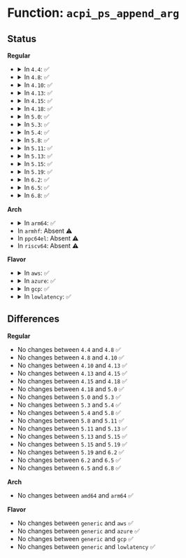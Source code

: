 # Function: <code>acpi_ps_append_arg</code>

## Status
<b>Regular</b>
<ul>
<li>
<details>
<summary>In <code>4.4</code>: ✅</summary>

```c
void acpi_ps_append_arg(union acpi_parse_object *op, union acpi_parse_object *arg);
```

**Collision:** Unique Global

**Inline:** No

**Transformation:** False

**Instances:**

```
In drivers/acpi/acpica/pstree.c (ffffffff814a22b4)
Location: drivers/acpi/acpica/pstree.c:127
Inline: False
Direct callers:
  - drivers/acpi/acpica/dswload.c:acpi_ds_load1_begin_op
  - drivers/acpi/acpica/psargs.c:acpi_ps_get_next_namepath
  - drivers/acpi/acpica/psargs.c:acpi_ps_get_next_arg
  - drivers/acpi/acpica/psloop.c:acpi_ps_parse_loop
  - drivers/acpi/acpica/psobject.c:acpi_ps_build_named_op
  - drivers/acpi/acpica/psobject.c:acpi_ps_build_named_op
  - drivers/acpi/acpica/psobject.c:acpi_ps_create_op
```
**Symbols:**

```
ffffffff814a22b4-ffffffff814a2337: acpi_ps_append_arg (STB_GLOBAL)
```
</details>
</li>
<li>
<details>
<summary>In <code>4.8</code>: ✅</summary>

```c
void acpi_ps_append_arg(union acpi_parse_object *op, union acpi_parse_object *arg);
```

**Collision:** Unique Global

**Inline:** No

**Transformation:** False

**Instances:**

```
In drivers/acpi/acpica/pstree.c (ffffffff814f15e1)
Location: drivers/acpi/acpica/pstree.c:127
Inline: False
Direct callers:
  - drivers/acpi/acpica/dswload.c:acpi_ds_load1_begin_op
  - drivers/acpi/acpica/psargs.c:acpi_ps_get_next_arg
  - drivers/acpi/acpica/psargs.c:acpi_ps_get_next_namepath
  - drivers/acpi/acpica/psloop.c:acpi_ps_parse_loop
  - drivers/acpi/acpica/psobject.c:acpi_ps_create_op
  - drivers/acpi/acpica/psobject.c:acpi_ps_build_named_op
  - drivers/acpi/acpica/psobject.c:acpi_ps_build_named_op
```
**Symbols:**

```
ffffffff814f15e1-ffffffff814f1664: acpi_ps_append_arg (STB_GLOBAL)
```
</details>
</li>
<li>
<details>
<summary>In <code>4.10</code>: ✅</summary>

```c
void acpi_ps_append_arg(union acpi_parse_object *op, union acpi_parse_object *arg);
```

**Collision:** Unique Global

**Inline:** No

**Transformation:** False

**Instances:**

```
In drivers/acpi/acpica/pstree.c (ffffffff81514042)
Location: drivers/acpi/acpica/pstree.c:127
Inline: False
Direct callers:
  - drivers/acpi/acpica/dswload.c:acpi_ds_load1_begin_op
  - drivers/acpi/acpica/psargs.c:acpi_ps_get_next_arg
  - drivers/acpi/acpica/psargs.c:acpi_ps_get_next_namepath
  - drivers/acpi/acpica/psloop.c:acpi_ps_parse_loop
  - drivers/acpi/acpica/psobject.c:acpi_ps_create_op
  - drivers/acpi/acpica/psobject.c:acpi_ps_build_named_op
  - drivers/acpi/acpica/psobject.c:acpi_ps_build_named_op
```
**Symbols:**

```
ffffffff81514042-ffffffff815140c5: acpi_ps_append_arg (STB_GLOBAL)
```
</details>
</li>
<li>
<details>
<summary>In <code>4.13</code>: ✅</summary>

```c
void acpi_ps_append_arg(union acpi_parse_object *op, union acpi_parse_object *arg);
```

**Collision:** Unique Global

**Inline:** No

**Transformation:** False

**Instances:**

```
In drivers/acpi/acpica/pstree.c (ffffffff815247dd)
Location: drivers/acpi/acpica/pstree.c:128
Inline: False
Direct callers:
  - drivers/acpi/acpica/dswload.c:acpi_ds_load1_begin_op
  - drivers/acpi/acpica/psargs.c:acpi_ps_get_next_arg
  - drivers/acpi/acpica/psargs.c:acpi_ps_get_next_namepath
  - drivers/acpi/acpica/psloop.c:acpi_ps_parse_loop
  - drivers/acpi/acpica/psobject.c:acpi_ps_create_op
  - drivers/acpi/acpica/psobject.c:acpi_ps_build_named_op
  - drivers/acpi/acpica/psobject.c:acpi_ps_build_named_op
```
**Symbols:**

```
ffffffff815247dd-ffffffff81524861: acpi_ps_append_arg (STB_GLOBAL)
```
</details>
</li>
<li>
<details>
<summary>In <code>4.15</code>: ✅</summary>

```c
void acpi_ps_append_arg(union acpi_parse_object *op, union acpi_parse_object *arg);
```

**Collision:** Unique Global

**Inline:** No

**Transformation:** False

**Instances:**

```
In drivers/acpi/acpica/pstree.c (ffffffff8157a39c)
Location: drivers/acpi/acpica/pstree.c:128
Inline: False
Direct callers:
  - drivers/acpi/acpica/dswload.c:acpi_ds_load1_begin_op
  - drivers/acpi/acpica/psargs.c:acpi_ps_get_next_arg
  - drivers/acpi/acpica/psargs.c:acpi_ps_get_next_namepath
  - drivers/acpi/acpica/psloop.c:acpi_ps_parse_loop
  - drivers/acpi/acpica/psobject.c:acpi_ps_create_op
  - drivers/acpi/acpica/psobject.c:acpi_ps_build_named_op
  - drivers/acpi/acpica/psobject.c:acpi_ps_build_named_op
```
**Symbols:**

```
ffffffff8157a39c-ffffffff8157a4a8: acpi_ps_append_arg (STB_GLOBAL)
```
</details>
</li>
<li>
<details>
<summary>In <code>4.18</code>: ✅</summary>

```c
void acpi_ps_append_arg(union acpi_parse_object *op, union acpi_parse_object *arg);
```

**Collision:** Unique Global

**Inline:** No

**Transformation:** False

**Instances:**

```
In drivers/acpi/acpica/pstree.c (ffffffff815b1490)
Location: drivers/acpi/acpica/pstree.c:94
Inline: False
Direct callers:
  - drivers/acpi/acpica/dswload.c:acpi_ds_load1_begin_op
  - drivers/acpi/acpica/psargs.c:acpi_ps_get_next_arg
  - drivers/acpi/acpica/psargs.c:acpi_ps_get_next_namepath
  - drivers/acpi/acpica/psloop.c:acpi_ps_parse_loop
  - drivers/acpi/acpica/psobject.c:acpi_ps_create_op
  - drivers/acpi/acpica/psobject.c:acpi_ps_build_named_op
  - drivers/acpi/acpica/psobject.c:acpi_ps_build_named_op
```
**Symbols:**

```
ffffffff815b1490-ffffffff815b159c: acpi_ps_append_arg (STB_GLOBAL)
```
</details>
</li>
<li>
<details>
<summary>In <code>5.0</code>: ✅</summary>

```c
void acpi_ps_append_arg(union acpi_parse_object *op, union acpi_parse_object *arg);
```

**Collision:** Unique Global

**Inline:** No

**Transformation:** False

**Instances:**

```
In drivers/acpi/acpica/pstree.c (ffffffff815ca5d0)
Location: drivers/acpi/acpica/pstree.c:94
Inline: False
Direct callers:
  - drivers/acpi/acpica/dswload.c:acpi_ds_load1_begin_op
  - drivers/acpi/acpica/psargs.c:acpi_ps_get_next_arg
  - drivers/acpi/acpica/psargs.c:acpi_ps_get_next_namepath
  - drivers/acpi/acpica/psloop.c:acpi_ps_parse_loop
  - drivers/acpi/acpica/psobject.c:acpi_ps_create_op
  - drivers/acpi/acpica/psobject.c:acpi_ps_build_named_op
  - drivers/acpi/acpica/psobject.c:acpi_ps_build_named_op
```
**Symbols:**

```
ffffffff815ca5d0-ffffffff815ca6dc: acpi_ps_append_arg (STB_GLOBAL)
```
</details>
</li>
<li>
<details>
<summary>In <code>5.3</code>: ✅</summary>

```c
void acpi_ps_append_arg(union acpi_parse_object *op, union acpi_parse_object *arg);
```

**Collision:** Unique Global

**Inline:** No

**Transformation:** False

**Instances:**

```
In drivers/acpi/acpica/pstree.c (ffffffff815fbd82)
Location: drivers/acpi/acpica/pstree.c:94
Inline: False
Direct callers:
  - drivers/acpi/acpica/dswload.c:acpi_ds_load1_begin_op
  - drivers/acpi/acpica/psargs.c:acpi_ps_get_next_arg
  - drivers/acpi/acpica/psargs.c:acpi_ps_get_next_namepath
  - drivers/acpi/acpica/psloop.c:acpi_ps_parse_loop
  - drivers/acpi/acpica/psobject.c:acpi_ps_create_op
  - drivers/acpi/acpica/psobject.c:acpi_ps_build_named_op
  - drivers/acpi/acpica/psobject.c:acpi_ps_build_named_op
```
**Symbols:**

```
ffffffff815fbd82-ffffffff815fbe8c: acpi_ps_append_arg (STB_GLOBAL)
```
</details>
</li>
<li>
<details>
<summary>In <code>5.4</code>: ✅</summary>

```c
void acpi_ps_append_arg(union acpi_parse_object *op, union acpi_parse_object *arg);
```

**Collision:** Unique Global

**Inline:** No

**Transformation:** False

**Instances:**

```
In drivers/acpi/acpica/pstree.c (ffffffff8161d22c)
Location: drivers/acpi/acpica/pstree.c:94
Inline: False
Direct callers:
  - drivers/acpi/acpica/dswload.c:acpi_ds_load1_begin_op
  - drivers/acpi/acpica/psargs.c:acpi_ps_get_next_arg
  - drivers/acpi/acpica/psargs.c:acpi_ps_get_next_namepath
  - drivers/acpi/acpica/psloop.c:acpi_ps_parse_loop
  - drivers/acpi/acpica/psobject.c:acpi_ps_create_op
  - drivers/acpi/acpica/psobject.c:acpi_ps_build_named_op
  - drivers/acpi/acpica/psobject.c:acpi_ps_build_named_op
```
**Symbols:**

```
ffffffff8161d22c-ffffffff8161d336: acpi_ps_append_arg (STB_GLOBAL)
```
</details>
</li>
<li>
<details>
<summary>In <code>5.8</code>: ✅</summary>

```c
void acpi_ps_append_arg(union acpi_parse_object *op, union acpi_parse_object *arg);
```

**Collision:** Unique Global

**Inline:** No

**Transformation:** False

**Instances:**

```
In drivers/acpi/acpica/pstree.c (ffffffff816c97b5)
Location: drivers/acpi/acpica/pstree.c:94
Inline: False
Direct callers:
  - drivers/acpi/acpica/dswload.c:acpi_ds_load1_begin_op
  - drivers/acpi/acpica/psargs.c:acpi_ps_get_next_field
  - drivers/acpi/acpica/psargs.c:acpi_ps_get_next_namepath
  - drivers/acpi/acpica/psloop.c:acpi_ps_get_arguments
  - drivers/acpi/acpica/psobject.c:acpi_ps_create_op
  - drivers/acpi/acpica/psobject.c:acpi_ps_build_named_op
  - drivers/acpi/acpica/psobject.c:acpi_ps_build_named_op
```
**Symbols:**

```
ffffffff816c97b5-ffffffff816c98bf: acpi_ps_append_arg (STB_GLOBAL)
```
</details>
</li>
<li>
<details>
<summary>In <code>5.11</code>: ✅</summary>

```c
void acpi_ps_append_arg(union acpi_parse_object *op, union acpi_parse_object *arg);
```

**Collision:** Unique Global

**Inline:** No

**Transformation:** False

**Instances:**

```
In drivers/acpi/acpica/pstree.c (ffffffff816e77db)
Location: drivers/acpi/acpica/pstree.c:94
Inline: False
Direct callers:
  - drivers/acpi/acpica/dswload.c:acpi_ds_load1_begin_op
  - drivers/acpi/acpica/psargs.c:acpi_ps_get_next_field
  - drivers/acpi/acpica/psargs.c:acpi_ps_get_next_namepath
  - drivers/acpi/acpica/psloop.c:acpi_ps_get_arguments
  - drivers/acpi/acpica/psobject.c:acpi_ps_create_op
  - drivers/acpi/acpica/psobject.c:acpi_ps_build_named_op
  - drivers/acpi/acpica/psobject.c:acpi_ps_build_named_op
```
**Symbols:**

```
ffffffff816e77db-ffffffff816e78e5: acpi_ps_append_arg (STB_GLOBAL)
```
</details>
</li>
<li>
<details>
<summary>In <code>5.13</code>: ✅</summary>

```c
void acpi_ps_append_arg(union acpi_parse_object *op, union acpi_parse_object *arg);
```

**Collision:** Unique Global

**Inline:** No

**Transformation:** False

**Instances:**

```
In drivers/acpi/acpica/pstree.c (ffffffff816c969e)
Location: drivers/acpi/acpica/pstree.c:94
Inline: False
Direct callers:
  - drivers/acpi/acpica/dswload.c:acpi_ds_load1_begin_op
  - drivers/acpi/acpica/psargs.c:acpi_ps_get_next_field
  - drivers/acpi/acpica/psargs.c:acpi_ps_get_next_namepath
  - drivers/acpi/acpica/psobject.c:acpi_ps_create_op
  - drivers/acpi/acpica/psobject.c:acpi_ps_build_named_op
  - drivers/acpi/acpica/psobject.c:acpi_ps_build_named_op
```
**Symbols:**

```
ffffffff816c969e-ffffffff816c97a8: acpi_ps_append_arg (STB_GLOBAL)
```
</details>
</li>
<li>
<details>
<summary>In <code>5.15</code>: ✅</summary>

```c
void acpi_ps_append_arg(union acpi_parse_object *op, union acpi_parse_object *arg);
```

**Collision:** Unique Global

**Inline:** No

**Transformation:** False

**Instances:**

```
In drivers/acpi/acpica/pstree.c (ffffffff81740a40)
Location: drivers/acpi/acpica/pstree.c:94
Inline: False
Direct callers:
  - drivers/acpi/acpica/dswload.c:acpi_ds_load1_begin_op
  - drivers/acpi/acpica/psargs.c:acpi_ps_get_next_field
  - drivers/acpi/acpica/psargs.c:acpi_ps_get_next_namepath
  - drivers/acpi/acpica/psobject.c:acpi_ps_create_op
  - drivers/acpi/acpica/psobject.c:acpi_ps_build_named_op
  - drivers/acpi/acpica/psobject.c:acpi_ps_build_named_op
```
**Symbols:**

```
ffffffff81740a40-ffffffff81740b4a: acpi_ps_append_arg (STB_GLOBAL)
```
</details>
</li>
<li>
<details>
<summary>In <code>5.19</code>: ✅</summary>

```c
void acpi_ps_append_arg(union acpi_parse_object *op, union acpi_parse_object *arg);
```

**Collision:** Unique Global

**Inline:** No

**Transformation:** False

**Instances:**

```
In drivers/acpi/acpica/pstree.c (ffffffff818723ba)
Location: drivers/acpi/acpica/pstree.c:94
Inline: False
Direct callers:
  - drivers/acpi/acpica/dswload.c:acpi_ds_load1_begin_op
  - drivers/acpi/acpica/psargs.c:acpi_ps_get_next_field
  - drivers/acpi/acpica/psargs.c:acpi_ps_get_next_namepath
  - drivers/acpi/acpica/psobject.c:acpi_ps_create_op
  - drivers/acpi/acpica/psobject.c:acpi_ps_build_named_op
  - drivers/acpi/acpica/psobject.c:acpi_ps_build_named_op
```
**Symbols:**

```
ffffffff818723ba-ffffffff818724d2: acpi_ps_append_arg (STB_GLOBAL)
```
</details>
</li>
<li>
<details>
<summary>In <code>6.2</code>: ✅</summary>

```c
void acpi_ps_append_arg(union acpi_parse_object *op, union acpi_parse_object *arg);
```

**Collision:** Unique Global

**Inline:** No

**Transformation:** False

**Instances:**

```
In drivers/acpi/acpica/pstree.c (ffffffff819b3120)
Location: drivers/acpi/acpica/pstree.c:94
Inline: False
Direct callers:
  - drivers/acpi/acpica/dswload.c:acpi_ds_load1_begin_op
  - drivers/acpi/acpica/psargs.c:acpi_ps_get_next_field
  - drivers/acpi/acpica/psargs.c:acpi_ps_get_next_namepath
  - drivers/acpi/acpica/psobject.c:acpi_ps_create_op
  - drivers/acpi/acpica/psobject.c:acpi_ps_build_named_op
  - drivers/acpi/acpica/psobject.c:acpi_ps_build_named_op
```
**Symbols:**

```
ffffffff819b3120-ffffffff819b327c: acpi_ps_append_arg (STB_GLOBAL)
```
</details>
</li>
<li>
<details>
<summary>In <code>6.5</code>: ✅</summary>

```c
void acpi_ps_append_arg(union acpi_parse_object *op, union acpi_parse_object *arg);
```

**Collision:** Unique Global

**Inline:** No

**Transformation:** False

**Instances:**

```
In drivers/acpi/acpica/pstree.c (ffffffff819fa020)
Location: drivers/acpi/acpica/pstree.c:94
Inline: False
Direct callers:
  - drivers/acpi/acpica/dswload.c:acpi_ds_load1_begin_op
  - drivers/acpi/acpica/psargs.c:acpi_ps_get_next_field
  - drivers/acpi/acpica/psargs.c:acpi_ps_get_next_namepath
  - drivers/acpi/acpica/psobject.c:acpi_ps_create_op
  - drivers/acpi/acpica/psobject.c:acpi_ps_build_named_op
  - drivers/acpi/acpica/psobject.c:acpi_ps_build_named_op
```
**Symbols:**

```
ffffffff819fa020-ffffffff819fa17c: acpi_ps_append_arg (STB_GLOBAL)
```
</details>
</li>
<li>
<details>
<summary>In <code>6.8</code>: ✅</summary>

```c
void acpi_ps_append_arg(union acpi_parse_object *op, union acpi_parse_object *arg);
```

**Collision:** Unique Global

**Inline:** No

**Transformation:** False

**Instances:**

```
In drivers/acpi/acpica/pstree.c (ffffffff81a44e70)
Location: drivers/acpi/acpica/pstree.c:94
Inline: False
Direct callers:
  - drivers/acpi/acpica/dswload.c:acpi_ds_load1_begin_op
  - drivers/acpi/acpica/psargs.c:acpi_ps_get_next_field
  - drivers/acpi/acpica/psargs.c:acpi_ps_get_next_namepath
  - drivers/acpi/acpica/psobject.c:acpi_ps_create_op
  - drivers/acpi/acpica/psobject.c:acpi_ps_build_named_op
  - drivers/acpi/acpica/psobject.c:acpi_ps_build_named_op
```
**Symbols:**

```
ffffffff81a44e70-ffffffff81a44fcc: acpi_ps_append_arg (STB_GLOBAL)
```
</details>
</li>
</ul>
<b>Arch</b>
<ul>
<li>
<details>
<summary>In <code>arm64</code>: ✅</summary>

```c
void acpi_ps_append_arg(union acpi_parse_object *op, union acpi_parse_object *arg);
```

**Collision:** Unique Global

**Inline:** No

**Transformation:** False

**Instances:**

```
In drivers/acpi/acpica/pstree.c (ffff800010793bc4)
Location: drivers/acpi/acpica/pstree.c:94
Inline: False
Direct callers:
  - drivers/acpi/acpica/dswload.c:acpi_ds_load1_begin_op
  - drivers/acpi/acpica/psargs.c:acpi_ps_get_next_arg
  - drivers/acpi/acpica/psargs.c:acpi_ps_get_next_namepath
  - drivers/acpi/acpica/psloop.c:acpi_ps_parse_loop
  - drivers/acpi/acpica/psobject.c:acpi_ps_create_op
  - drivers/acpi/acpica/psobject.c:acpi_ps_build_named_op
  - drivers/acpi/acpica/psobject.c:acpi_ps_build_named_op
```
**Symbols:**

```
ffff800010793bc4-ffff800010793c64: acpi_ps_append_arg (STB_GLOBAL)
```
</details>
</li>
<li>
In <code>armhf</code>: Absent ⚠️
</li>
<li>
In <code>ppc64el</code>: Absent ⚠️
</li>
<li>
In <code>riscv64</code>: Absent ⚠️
</li>
</ul>
<b>Flavor</b>
<ul>
<li>
<details>
<summary>In <code>aws</code>: ✅</summary>

```c
void acpi_ps_append_arg(union acpi_parse_object *op, union acpi_parse_object *arg);
```

**Collision:** Unique Global

**Inline:** No

**Transformation:** False

**Instances:**

```
In drivers/acpi/acpica/pstree.c (ffffffff815f9086)
Location: drivers/acpi/acpica/pstree.c:94
Inline: False
Direct callers:
  - drivers/acpi/acpica/dswload.c:acpi_ds_load1_begin_op
  - drivers/acpi/acpica/psargs.c:acpi_ps_get_next_arg
  - drivers/acpi/acpica/psargs.c:acpi_ps_get_next_namepath
  - drivers/acpi/acpica/psloop.c:acpi_ps_parse_loop
  - drivers/acpi/acpica/psobject.c:acpi_ps_create_op
  - drivers/acpi/acpica/psobject.c:acpi_ps_build_named_op
  - drivers/acpi/acpica/psobject.c:acpi_ps_build_named_op
```
**Symbols:**

```
ffffffff815f9086-ffffffff815f9108: acpi_ps_append_arg (STB_GLOBAL)
```
</details>
</li>
<li>
<details>
<summary>In <code>azure</code>: ✅</summary>

```c
void acpi_ps_append_arg(union acpi_parse_object *op, union acpi_parse_object *arg);
```

**Collision:** Unique Global

**Inline:** No

**Transformation:** False

**Instances:**

```
In drivers/acpi/acpica/pstree.c (ffffffff815e45c5)
Location: drivers/acpi/acpica/pstree.c:94
Inline: False
Direct callers:
  - drivers/acpi/acpica/dswload.c:acpi_ds_load1_begin_op
  - drivers/acpi/acpica/psargs.c:acpi_ps_get_next_arg
  - drivers/acpi/acpica/psargs.c:acpi_ps_get_next_namepath
  - drivers/acpi/acpica/psloop.c:acpi_ps_parse_loop
  - drivers/acpi/acpica/psobject.c:acpi_ps_create_op
  - drivers/acpi/acpica/psobject.c:acpi_ps_build_named_op
  - drivers/acpi/acpica/psobject.c:acpi_ps_build_named_op
```
**Symbols:**

```
ffffffff815e45c5-ffffffff815e4647: acpi_ps_append_arg (STB_GLOBAL)
```
</details>
</li>
<li>
<details>
<summary>In <code>gcp</code>: ✅</summary>

```c
void acpi_ps_append_arg(union acpi_parse_object *op, union acpi_parse_object *arg);
```

**Collision:** Unique Global

**Inline:** No

**Transformation:** False

**Instances:**

```
In drivers/acpi/acpica/pstree.c (ffffffff8161150c)
Location: drivers/acpi/acpica/pstree.c:94
Inline: False
Direct callers:
  - drivers/acpi/acpica/dswload.c:acpi_ds_load1_begin_op
  - drivers/acpi/acpica/psargs.c:acpi_ps_get_next_arg
  - drivers/acpi/acpica/psargs.c:acpi_ps_get_next_namepath
  - drivers/acpi/acpica/psloop.c:acpi_ps_parse_loop
  - drivers/acpi/acpica/psobject.c:acpi_ps_create_op
  - drivers/acpi/acpica/psobject.c:acpi_ps_build_named_op
  - drivers/acpi/acpica/psobject.c:acpi_ps_build_named_op
```
**Symbols:**

```
ffffffff8161150c-ffffffff81611616: acpi_ps_append_arg (STB_GLOBAL)
```
</details>
</li>
<li>
<details>
<summary>In <code>lowlatency</code>: ✅</summary>

```c
void acpi_ps_append_arg(union acpi_parse_object *op, union acpi_parse_object *arg);
```

**Collision:** Unique Global

**Inline:** No

**Transformation:** False

**Instances:**

```
In drivers/acpi/acpica/pstree.c (ffffffff8162b3bc)
Location: drivers/acpi/acpica/pstree.c:94
Inline: False
Direct callers:
  - drivers/acpi/acpica/dswload.c:acpi_ds_load1_begin_op
  - drivers/acpi/acpica/psargs.c:acpi_ps_get_next_arg
  - drivers/acpi/acpica/psargs.c:acpi_ps_get_next_namepath
  - drivers/acpi/acpica/psloop.c:acpi_ps_parse_loop
  - drivers/acpi/acpica/psobject.c:acpi_ps_create_op
  - drivers/acpi/acpica/psobject.c:acpi_ps_build_named_op
  - drivers/acpi/acpica/psobject.c:acpi_ps_build_named_op
```
**Symbols:**

```
ffffffff8162b3bc-ffffffff8162b4c6: acpi_ps_append_arg (STB_GLOBAL)
```
</details>
</li>
</ul>

## Differences
<b>Regular</b>
<ul>
<li>
No changes between <code>4.4</code> and <code>4.8</code> ✅
</li>
<li>
No changes between <code>4.8</code> and <code>4.10</code> ✅
</li>
<li>
No changes between <code>4.10</code> and <code>4.13</code> ✅
</li>
<li>
No changes between <code>4.13</code> and <code>4.15</code> ✅
</li>
<li>
No changes between <code>4.15</code> and <code>4.18</code> ✅
</li>
<li>
No changes between <code>4.18</code> and <code>5.0</code> ✅
</li>
<li>
No changes between <code>5.0</code> and <code>5.3</code> ✅
</li>
<li>
No changes between <code>5.3</code> and <code>5.4</code> ✅
</li>
<li>
No changes between <code>5.4</code> and <code>5.8</code> ✅
</li>
<li>
No changes between <code>5.8</code> and <code>5.11</code> ✅
</li>
<li>
No changes between <code>5.11</code> and <code>5.13</code> ✅
</li>
<li>
No changes between <code>5.13</code> and <code>5.15</code> ✅
</li>
<li>
No changes between <code>5.15</code> and <code>5.19</code> ✅
</li>
<li>
No changes between <code>5.19</code> and <code>6.2</code> ✅
</li>
<li>
No changes between <code>6.2</code> and <code>6.5</code> ✅
</li>
<li>
No changes between <code>6.5</code> and <code>6.8</code> ✅
</li>
</ul>
<b>Arch</b>
<ul>
<li>
No changes between <code>amd64</code> and <code>arm64</code> ✅
</li>
</ul>
<b>Flavor</b>
<ul>
<li>
No changes between <code>generic</code> and <code>aws</code> ✅
</li>
<li>
No changes between <code>generic</code> and <code>azure</code> ✅
</li>
<li>
No changes between <code>generic</code> and <code>gcp</code> ✅
</li>
<li>
No changes between <code>generic</code> and <code>lowlatency</code> ✅
</li>
</ul>
